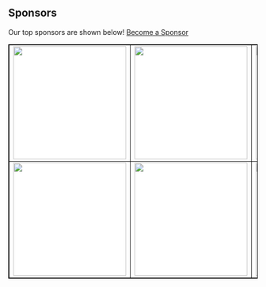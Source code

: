 ## Sponsors

Our top sponsors are shown below! 
[Become a Sponsor](http://127.0.0.1:5001/readmesponsors-prod/us-central1/api/sponsors/e9al9b3gDnuX8decpEYS)

<table style="background-color: white; border: 1px solid black">
    <tbody>
        <tr width="1200px">
            <td width="300px" align="center" style="border: 1px solid black">
                <a 
                  href="http://127.0.0.1:5001/readmesponsors-prod/us-central1/api/sponsors/e9al9b3gDnuX8decpEYS/0" 
                  target="_blank" 
                  rel="noopener noreferrer"
                >
                    <img 
                      src="https://storage.googleapis.com/readmesponsors-prod.firebasestorage.app/projects/e9al9b3gDnuX8decpEYS/image_0.png" 
                      width="228"
                    />
                </a>
            </td>
            <td width="300px" align="center" style="border: 1px solid black">
                <a 
                  href="http://127.0.0.1:5001/readmesponsors-prod/us-central1/api/sponsors/e9al9b3gDnuX8decpEYS/1" 
                  target="_blank" 
                  rel="noopener noreferrer"
                >
                    <img 
                      src="https://storage.googleapis.com/readmesponsors-prod.firebasestorage.app/projects/e9al9b3gDnuX8decpEYS/image_1.png" 
                      width="228"
                    />
                </a>
            </td>
            <td width="300px" align="center" style="border: 1px solid black">
                <a 
                  href="http://127.0.0.1:5001/readmesponsors-prod/us-central1/api/sponsors/e9al9b3gDnuX8decpEYS/2" 
                  target="_blank" 
                  rel="noopener noreferrer"
                >
                    <img 
                      src="https://storage.googleapis.com/readmesponsors-prod.firebasestorage.app/projects/e9al9b3gDnuX8decpEYS/image_2.png" 
                      width="228"
                    />
                </a>
            </td>
            <td width="300px" align="center" style="border: 1px solid black">
                <a 
                  href="http://127.0.0.1:5001/readmesponsors-prod/us-central1/api/sponsors/e9al9b3gDnuX8decpEYS/3" 
                  target="_blank" 
                  rel="noopener noreferrer"
                >
                    <img 
                      src="https://storage.googleapis.com/readmesponsors-prod.firebasestorage.app/projects/e9al9b3gDnuX8decpEYS/image_3.png" 
                      width="228"
                    />
                </a>
            </td>
        </tr>
        <tr width="1200px">
            <td width="300px" align="center" style="border: 1px solid black">
                <a 
                  href="http://127.0.0.1:5001/readmesponsors-prod/us-central1/api/sponsors/e9al9b3gDnuX8decpEYS/4" 
                  target="_blank" 
                  rel="noopener noreferrer"
                >
                    <img 
                      src="https://storage.googleapis.com/readmesponsors-prod.firebasestorage.app/projects/e9al9b3gDnuX8decpEYS/image_4.png" 
                      width="228"
                    />
                </a>
            </td>
            <td width="300px" align="center" style="border: 1px solid black">
                <a 
                  href="http://127.0.0.1:5001/readmesponsors-prod/us-central1/api/sponsors/e9al9b3gDnuX8decpEYS/5" 
                  target="_blank" 
                  rel="noopener noreferrer"
                >
                    <img 
                      src="https://storage.googleapis.com/readmesponsors-prod.firebasestorage.app/projects/e9al9b3gDnuX8decpEYS/image_5.png" 
                      width="228"
                    />
                </a>
            </td>
            <td width="300px" align="center" style="border: 1px solid black">
                <a 
                  href="http://127.0.0.1:5001/readmesponsors-prod/us-central1/api/sponsors/e9al9b3gDnuX8decpEYS/6" 
                  target="_blank" 
                  rel="noopener noreferrer"
                >
                    <img 
                      src="https://storage.googleapis.com/readmesponsors-prod.firebasestorage.app/projects/e9al9b3gDnuX8decpEYS/image_6.png" 
                      width="228"
                    />
                </a>
            </td>
            <td width="300px" align="center" style="border: 1px solid black">
                <a 
                  href="http://127.0.0.1:5001/readmesponsors-prod/us-central1/api/sponsors/e9al9b3gDnuX8decpEYS/7" 
                  target="_blank" 
                  rel="noopener noreferrer"
                >
                    <img 
                      src="https://storage.googleapis.com/readmesponsors-prod.firebasestorage.app/projects/e9al9b3gDnuX8decpEYS/image_7.png" 
                      width="228"
                    />
                </a>
            </td>
        </tr>
    </tbody>
</table>
